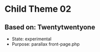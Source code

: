 # Child Theme 02

## Based on: Twentytwentyone

* State: experimental
* Purpose: parallax front-page.php